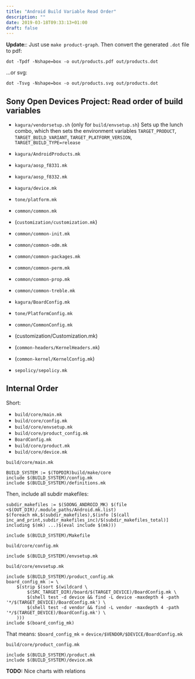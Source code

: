```yaml
---
title: "Android Build Variable Read Order"
description: ""
date: 2019-03-18T09:33:13+01:00
draft: false
---
```


**Update:**: Just use `make product-graph`.
Then convert the generated `.dot` file to pdf:
```
dot -Tpdf -Nshape=box -o out/products.pdf out/products.dot
```
...or svg:
```
dot -Tsvg -Nshape=box -o out/products.svg out/products.dot
```

<!--
Build output:
Product graph DOT: out/products.dot for device/sony/kagura/aosp_f8331.mk
argv: ['build/make/tools/filter-product-graph.py', 'device/sony/kagura/aosp_f8331.mk']
[100% 8/8] Product graph .dot file: out/products.dot
Command to convert to pdf: dot -Tpdf -Nshape=box -o out/products.pdf out/products.dot
Command to convert to svg: dot -Tsvg -Nshape=box -o out/products.svg out/products.dot
-->


## Sony Open Devices Project: Read order of build variables

- `kagura/vendorsetup.sh` (only for `build/envsetup.sh`)
  Sets up the lunch combo, which then sets the environment variables
  `TARGET_PRODUCT`, `TARGET_BUILD_VARIANT`, `TARGET_PLATFORM_VERSION`,
  `TARGET_BUILD_TYPE=release`
- `kagura/AndroidProducts.mk`
- `kagura/aosp_f8331.mk`
- `kagura/aosp_f8332.mk`
- `kagura/device.mk`
- `tone/platform.mk`
- `common/common.mk`
- (`customization/customization.mk`)
- `common/common-init.mk`
- `common/common-odm.mk`
- `common/common-packages.mk`
- `common/common-perm.mk`
- `common/common-prop.mk`
- `common/common-treble.mk`

- `kagura/BoardConfig.mk`
- `tone/PlatformConfig.mk`
- `common/CommonConfig.mk`
- (customization/Customization.mk)
- (`common-headers/KernelHeaders.mk`)
- (`common-kernel/KernelConfig.mk`)
- `sepolicy/sepolicy.mk`

<!-- TODO: Which gets read first by the build system? -->

## Internal Order

Short:

- `build/core/main.mk`
- `build/core/config.mk`
- `build/core/envsetup.mk`
- `build/core/product_config.mk`
- `BoardConfig.mk`
- `build/core/product.mk`
- `build/core/device.mk`

`build/core/main.mk`
```
BUILD_SYSTEM := $(TOPDIR)build/make/core
include $(BUILD_SYSTEM)/config.mk
include $(BUILD_SYSTEM)/definitions.mk
```
Then, include all subdir makefiles:
```
subdir_makefiles := $(SOONG_ANDROID_MK) $(file <$(OUT_DIR)/.module_paths/Android.mk.list)
$(foreach mk,$(subdir_makefiles),$(info [$(call inc_and_print,subdir_makefiles_inc)/$(subdir_makefiles_total)] including $(mk) ...)$(eval include $(mk)))
```

```
include $(BUILD_SYSTEM)/Makefile
```

`build/core/config.mk`
```
include $(BUILD_SYSTEM)/envsetup.mk
```
<!-- include $(BUILD_SYSTEM)/combo/select.mk -->

`build/core/envsetup.mk`
```
include $(BUILD_SYSTEM)/product_config.mk
board_config_mk := \
	$(strip $(sort $(wildcard \
		$(SRC_TARGET_DIR)/board/$(TARGET_DEVICE)/BoardConfig.mk \
		$(shell test -d device && find -L device -maxdepth 4 -path '*/$(TARGET_DEVICE)/BoardConfig.mk') \
		$(shell test -d vendor && find -L vendor -maxdepth 4 -path '*/$(TARGET_DEVICE)/BoardConfig.mk') \
	)))
include $(board_config_mk)
```
That means: `$board_config_mk` = `device/$VENDOR/$DEVICE/BoardConfig.mk`

`build/core/product_config.mk`
```
include $(BUILD_SYSTEM)/product.mk
include $(BUILD_SYSTEM)/device.mk
```

**TODO:** Nice charts with relations

[elinux]: https://elinux.org/Android_Device
